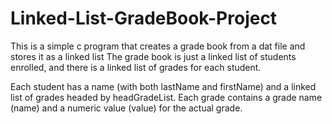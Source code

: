 # Linked-List-GradeBook-Project
This is a simple c program that creates a grade book from a dat file and stores it as a linked list
The grade book is
just a linked list of students enrolled, and there is a linked list of grades for each student.

Each student has a name (with both lastName and firstName) and a linked list of grades headed by
headGradeList. Each grade contains a grade name (name) and a numeric value (value) for the actual grade.
